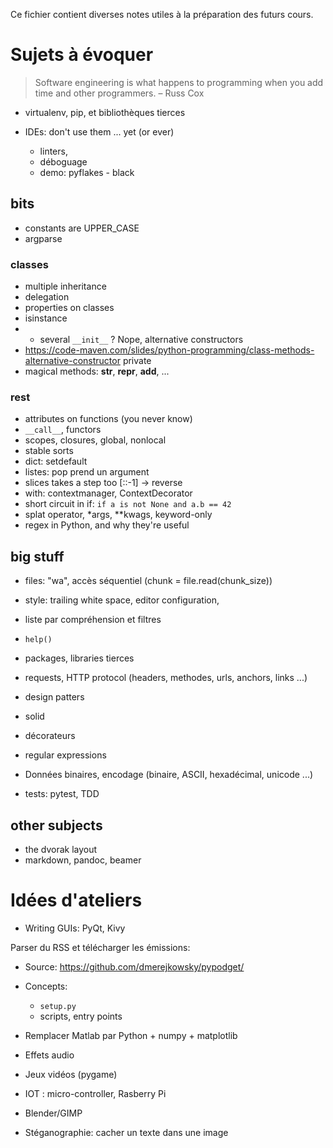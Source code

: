 Ce fichier contient diverses notes utiles à la préparation des futurs cours.

# Sujets à évoquer


> Software engineering is what happens to programming when you add time and
other programmers.
> – Russ Cox


* virtualenv, pip, et bibliothèques tierces

* IDEs: don't use them ... yet (or ever)
    * linters,
    * déboguage
    * demo: pyflakes - black

## bits

* constants are UPPER_CASE
* argparse

### classes
* multiple inheritance
* delegation
* properties on classes
* isinstance
*   * several `__init__` ? Nope, alternative constructors
   * https://code-maven.com/slides/python-programming/class-methods-alternative-constructor private
* magical methods: __str__, __repr__, __add__, ...

### rest

* attributes on functions (you never know)
* `__call__`, functors
* scopes, closures, global, nonlocal
* stable sorts
* dict: setdefault
* listes: pop prend un argument
* slices takes a step too [::-1] -> reverse
* with: contextmanager, ContextDecorator
* short circuit in if: `if a is not None and a.b == 42`
* splat operator, *args, **kwags, keyword-only
* regex in Python, and why they're useful

## big stuff

* files: "wa", accès séquentiel (chunk = file.read(chunk_size))
* style: trailing white space, editor configuration,
* liste par compréhension et filtres
* `help()`
* packages, libraries tierces
* requests, HTTP protocol (headers, methodes, urls, anchors, links ...)

* design patters
* solid

* décorateurs
* regular expressions
* Données binaires, encodage (binaire, ASCII, hexadécimal, unicode ...)

* tests: pytest, TDD

## other subjects

* the dvorak layout
* markdown, pandoc, beamer

# Idées d'ateliers

 * Writing GUIs: PyQt, Kivy

Parser du RSS et télécharger les émissions:

  * Source: https://github.com/dmerejkowsky/pypodget/
  * Concepts:
     * `setup.py`
     * scripts, entry points

* Remplacer Matlab par Python + numpy + matplotlib
* Effets audio
* Jeux vidéos (pygame)
* IOT : micro-controller, Rasberry Pi
* Blender/GIMP
* Stéganographie: cacher un texte dans une image
